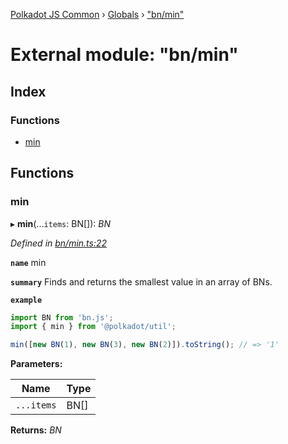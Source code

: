 [Polkadot JS Common](../README.md) › [Globals](../globals.md) › ["bn/min"](_bn_min_.md)

# External module: "bn/min"

## Index

### Functions

* [min](_bn_min_.md#min)

## Functions

###  min

▸ **min**(...`items`: BN[]): *BN*

*Defined in [bn/min.ts:22](https://github.com/polkadot-js/common/blob/90ca8a0d/packages/util/src/bn/min.ts#L22)*

**`name`** min

**`summary`** Finds and returns the smallest value in an array of BNs.

**`example`** 
<BR>

```javascript
import BN from 'bn.js';
import { min } from '@polkadot/util';

min([new BN(1), new BN(3), new BN(2)]).toString(); // => '1'
```

**Parameters:**

Name | Type |
------ | ------ |
`...items` | BN[] |

**Returns:** *BN*
